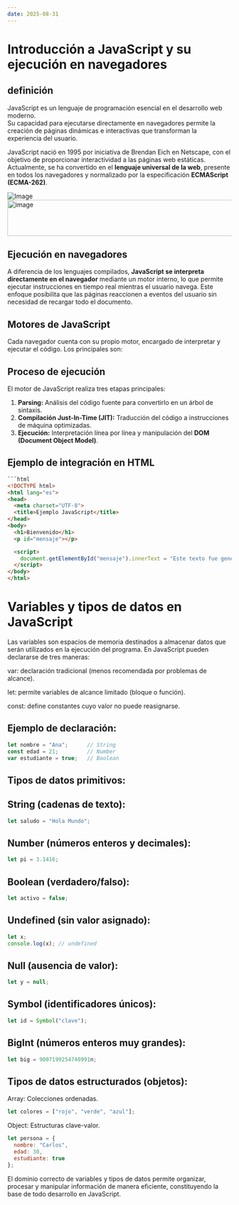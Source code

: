 ```yaml
---
date: 2025-08-31
---
```


# Introducción a JavaScript y su ejecución en navegadores

## definición

JavaScript es un lenguaje de programación esencial en el desarrollo web moderno.  
Su capacidad para ejecutarse directamente en navegadores permite la creación de páginas dinámicas e interactivas que transforman la experiencia del usuario.

JavaScript nació en 1995 por iniciativa de Brendan Eich en Netscape, con el objetivo de proporcionar interactividad a las páginas web estáticas. Actualmente, se ha convertido en el **lenguaje universal de la web**, presente en todos los navegadores y normalizado por la especificación **ECMAScript (ECMA-262)**.

![Image](https://github.com/user-attachments/assets/741004b5-1dd6-4efe-affe-46af1d2c7ee8)
<img width="1591" height="81" alt="image" src="https://github.com/user-attachments/assets/b33f802f-e0e8-489a-9f9e-8c36416a69f8" />

## Ejecución en navegadores

A diferencia de los lenguajes compilados, **JavaScript se interpreta directamente en el navegador** mediante un motor interno, lo que permite ejecutar instrucciones en tiempo real mientras el usuario navega. Este enfoque posibilita que las páginas reaccionen a eventos del usuario sin necesidad de recargar todo el documento.

## Motores de JavaScript

Cada navegador cuenta con su propio motor, encargado de interpretar y ejecutar el código. Los principales son:

## Proceso de ejecución

El motor de JavaScript realiza tres etapas principales:
1. **Parsing:** Análisis del código fuente para convertirlo en un árbol de sintaxis.  
2. **Compilación Just-In-Time (JIT):** Traducción del código a instrucciones de máquina optimizadas.  
3. **Ejecución:** Interpretación línea por línea y manipulación del **DOM (Document Object Model)**.

## Ejemplo de integración en HTML

```html
``​`html
<!DOCTYPE html>
<html lang="es">
<head>
  <meta charset="UTF-8">
  <title>Ejemplo JavaScript</title>
</head>
<body>
  <h1>Bienvenido</h1>
  <p id="mensaje"></p>

  <script>
    document.getElementById("mensaje").innerText = "Este texto fue generado con JavaScript";
  </script>
</body>
</html>
```

# Variables y tipos de datos en JavaScript

Las variables son espacios de memoria destinados a almacenar datos que serán utilizados en la ejecución del programa. En JavaScript pueden declararse de tres maneras:

var: declaración tradicional (menos recomendada por problemas de alcance).

let: permite variables de alcance limitado (bloque o función).

const: define constantes cuyo valor no puede reasignarse.

## Ejemplo de declaración:

```javascript
let nombre = "Ana";      // String
const edad = 21;         // Number
var estudiante = true;   // Boolean

```

## Tipos de datos primitivos:

## String (cadenas de texto):

```javascript
let saludo = "Hola Mundo";

```

## Number (números enteros y decimales):

```javascript
let pi = 3.1416;
```

## Boolean (verdadero/falso):

```javascript
let activo = false;

```

## Undefined (sin valor asignado):

```javascript
let x;
console.log(x); // undefined

```

## Null (ausencia de valor):

```javascript
let y = null;
```

## Symbol (identificadores únicos):

```javascript
let id = Symbol("clave");
```

## BigInt (números enteros muy grandes):

```javascript
let big = 9007199254740991n;

```

## Tipos de datos estructurados (objetos):

Array: Colecciones ordenadas.

```javascript
let colores = ["rojo", "verde", "azul"];

```

Object: Estructuras clave-valor.

```javascript
let persona = {
  nombre: "Carlos",
  edad: 30,
  estudiante: true
};

```

El dominio correcto de variables y tipos de datos permite organizar, procesar y manipular información de manera eficiente, constituyendo la base de todo desarrollo en JavaScript.
